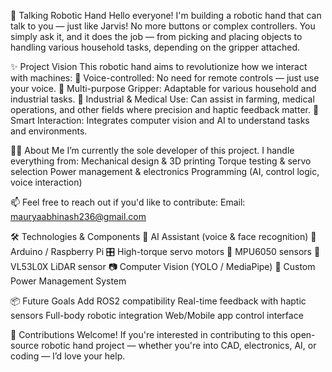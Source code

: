 🤖 Talking Robotic Hand
  Hello everyone! I'm building a robotic hand that can talk to you — just like Jarvis!
  No more buttons or complex controllers. You simply ask it, and it does the job — from picking and placing objects to handling various household tasks, depending on the       gripper attached.

✨ Project Vision
  This robotic hand aims to revolutionize how we interact with machines:
    💬 Voice-controlled: No need for remote controls — just use your voice.
    🦾 Multi-purpose Gripper: Adaptable for various household and industrial tasks.
    🏥 Industrial & Medical Use: Can assist in farming, medical operations, and other fields where precision and haptic feedback matter.
    🧠 Smart Interaction: Integrates computer vision and AI to understand tasks and environments.

🧑‍💻 About Me
  I’m currently the sole developer of this project.
  I handle everything from:
  Mechanical design & 3D printing
  Torque testing & servo selection
  Power management & electronics
  Programming (AI, control logic, voice interaction)

📫 Feel free to reach out if you'd like to contribute:
  Email: mauryaabhinash236@gmail.com

🛠️ Technologies & Components
  🧠 AI Assistant (voice & face recognition)
  🤖 Arduino / Raspberry Pi
  🎛️ High-torque servo motors
  🧲 MPU6050 sensors
  📏 VL53L0X LiDAR sensor
  📷 Computer Vision (YOLO / MediaPipe)
  🔋 Custom Power Management System

📦 Future Goals
  Add ROS2 compatibility
  Real-time feedback with haptic sensors
  Full-body robotic integration
  Web/Mobile app control interface
  
🤝 Contributions Welcome!
  If you're interested in contributing to this open-source robotic hand project — whether you're into CAD, electronics, AI, or coding — I’d love your help.
